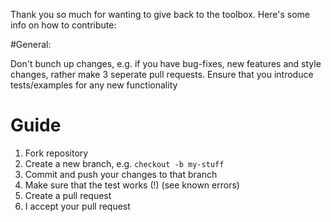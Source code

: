 Thank you so much for wanting to give back to the toolbox. Here's some info on how to contribute:

#General:
 
Don't bunch up changes, e.g. if you have bug-fixes, new features and style changes, rather make 3 seperate pull requests.
Ensure that you introduce tests/examples for any new functionality

# Guide
1. Fork repository
2. Create a new branch, e.g. `checkout -b my-stuff`
3. Commit and push your changes to that branch
4. Make sure that the test works (!) (see known errors)
5. Create a pull request
6. I accept your pull request





